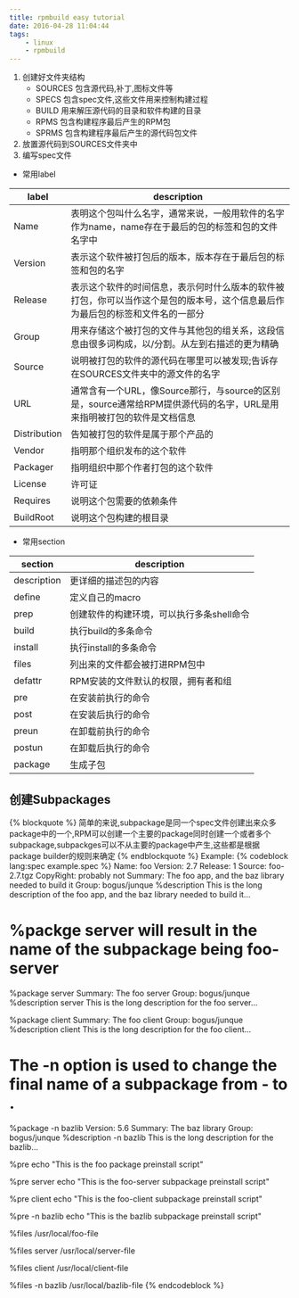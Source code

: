 ```yaml
---
title: rpmbuild easy tutorial
date: 2016-04-28 11:04:44
tags: 
    - linux
    - rpmbuild
---
```

1. 创建好文件夹结构
    + SOURCES 包含源代码,补丁,图标文件等
    + SPECS 包含spec文件,这些文件用来控制构建过程
    + BUILD 用来解压源代码的目录和软件构建的目录
    + RPMS 包含构建程序最后产生的RPM包
    + SPRMS 包含构建程序最后产生的源代码包文件
1. 放置源代码到SOURCES文件夹中
1. 编写spec文件
<!-- more -->
+ 常用label

|label|description|
|----|----|
|Name|表明这个包叫什么名字，通常来说，一般用软件的名字作为name，name存在于最后的包的标签和包的文件名字中|
|Version|表示这个软件被打包后的版本，版本存在于最后包的标签和包的名字|
|Release|表示这个软件的时间信息，表示何时什么版本的软件被打包，你可以当作这个是包的版本号，这个信息最后作为最后包的标签和文件名的一部分|
|Group|用来存储这个被打包的文件与其他包的组关系，这段信息由很多词构成，以/分割。从左到右描述的更为精确|
|Source|说明被打包的软件的源代码在哪里可以被发现;告诉存在SOURCES文件夹中的源文件的名字|
|URL|通常含有一个URL，像Source那行，与source的区别是，source通常给RPM提供源代码的名字，URL是用来指明被打包的软件是文档信息|
|Distribution|告知被打包的软件是属于那个产品的|
|Vendor|指明那个组织发布的这个软件|
|Packager|指明组织中那个作者打包的这个软件|
|License|许可证|
|Requires|说明这个包需要的依赖条件|
|BuildRoot|说明这个包构建的根目录|

+ 常用section

|section|description|
|----|----|
|description|更详细的描述包的内容|
|define|定义自己的macro|
|prep|创建软件的构建环境，可以执行多条shell命令|
|build|执行build的多条命令|
|install|执行install的多条命令|
|files|列出来的文件都会被打进RPM包中|
|defattr|RPM安装的文件默认的权限，拥有者和组|
|pre|在安装前执行的命令|
|post|在安装后执行的命令|
|preun|在卸载前执行的命令|
|postun|在卸载后执行的命令|
|package|生成子包|

## 创建Subpackages
{% blockquote %}
简单的来说,subpackage是同一个spec文件创建出来众多package中的一个,RPM可以创建一个主要的package同时创建一个或者多个subpackage,subpackges可以不从主要的package中产生,这些都是根据package builder的规则来确定
{% endblockquote %}
Example:
{% codeblock lang:spec example.spec %}
Name: foo
Version: 2.7
Release: 1
Source: foo-2.7.tgz
CopyRight: probably not
Summary: The foo app, and the baz library needed to build it
Group: bogus/junque
%description
This is the long description of the foo app, and the baz library needed to
build it...

# %packge server will result in the name of the subpackage being foo-server
%package server
Summary: The foo server
Group: bogus/junque
%description server
This is the long description for the foo server...

%package client
Summary: The foo client
Group: bogus/junque
%description client
This is the long description for the foo client...

# The -n option is used to change the final name of a subpackage from <mainpackage>-<subpackage> to <subpackage>. 
%package -n bazlib
Version: 5.6
Summary: The baz library
Group: bogus/junque
%description -n bazlib
This is the long description for the bazlib...


%pre
echo "This is the foo package preinstall script"

%pre server
echo "This is the foo-server subpackage preinstall script"

%pre client
echo "This is the foo-client subpackage preinstall script"

%pre -n bazlib
echo "This is the bazlib subpackage preinstall script"

%files
/usr/local/foo-file

%files server
/usr/local/server-file

%files client
/usr/local/client-file

%files -n bazlib
/usr/local/bazlib-file
{% endcodeblock %}